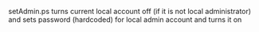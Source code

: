 setAdmin.ps turns current local account off (if it is not local administrator) and sets password (hardcoded) for local admin account and turns it on
